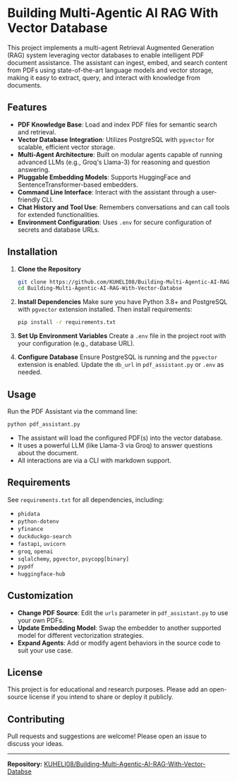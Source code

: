 # Building Multi-Agentic AI RAG With Vector Database

This project implements a multi-agent Retrieval Augmented Generation (RAG) system leveraging vector databases to enable intelligent PDF document assistance. The assistant can ingest, embed, and search content from PDFs using state-of-the-art language models and vector storage, making it easy to extract, query, and interact with knowledge from documents.

## Features

- **PDF Knowledge Base**: Load and index PDF files for semantic search and retrieval.
- **Vector Database Integration**: Utilizes PostgreSQL with `pgvector` for scalable, efficient vector storage.
- **Multi-Agent Architecture**: Built on modular agents capable of running advanced LLMs (e.g., Groq's Llama-3) for reasoning and question answering.
- **Pluggable Embedding Models**: Supports HuggingFace and SentenceTransformer-based embedders.
- **Command Line Interface**: Interact with the assistant through a user-friendly CLI.
- **Chat History and Tool Use**: Remembers conversations and can call tools for extended functionalities.
- **Environment Configuration**: Uses `.env` for secure configuration of secrets and database URLs.

## Installation

1. **Clone the Repository**
   ```bash
   git clone https://github.com/KUHELI08/Building-Multi-Agentic-AI-RAG-With-Vector-Databse.git
   cd Building-Multi-Agentic-AI-RAG-With-Vector-Databse
   ```

2. **Install Dependencies**
   Make sure you have Python 3.8+ and PostgreSQL with `pgvector` extension installed. Then install requirements:
   ```bash
   pip install -r requirements.txt
   ```

3. **Set Up Environment Variables**
   Create a `.env` file in the project root with your configuration (e.g., database URL).

4. **Configure Database**
   Ensure PostgreSQL is running and the `pgvector` extension is enabled. Update the `db_url` in `pdf_assistant.py` or `.env` as needed.

## Usage

Run the PDF Assistant via the command line:
```bash
python pdf_assistant.py
```

- The assistant will load the configured PDF(s) into the vector database.
- It uses a powerful LLM (like Llama-3 via Groq) to answer questions about the document.
- All interactions are via a CLI with markdown support.

## Requirements

See `requirements.txt` for all dependencies, including:
- `phidata`
- `python-dotenv`
- `yfinance`
- `duckduckgo-search`
- `fastapi`, `uvicorn`
- `groq`, `openai`
- `sqlalchemy`, `pgvector`, `psycopg[binary]`
- `pypdf`
- `huggingface-hub`

## Customization

- **Change PDF Source**: Edit the `urls` parameter in `pdf_assistant.py` to use your own PDFs.
- **Update Embedding Model**: Swap the embedder to another supported model for different vectorization strategies.
- **Expand Agents**: Add or modify agent behaviors in the source code to suit your use case.

## License

This project is for educational and research purposes. Please add an open-source license if you intend to share or deploy it publicly.

## Contributing

Pull requests and suggestions are welcome! Please open an issue to discuss your ideas.

---

**Repository:** [KUHELI08/Building-Multi-Agentic-AI-RAG-With-Vector-Databse](https://github.com/KUHELI08/Building-Multi-Agentic-AI-RAG-With-Vector-Databse)
